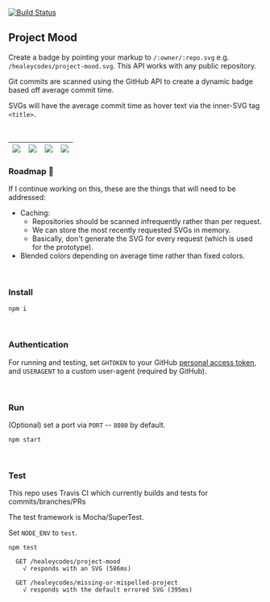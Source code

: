 [![Build Status](https://travis-ci.org/healeycodes/project-mood.svg?branch=master)](https://travis-ci.org/healeycodes/project-mood)

## Project Mood

Create a badge by pointing your markup to `/:owner/:repo.svg` e.g. `/healeycodes/project-mood.svg`. This API works with any public repository.

Git commits are scanned using the GitHub API to create a dynamic badge based off average commit time.

SVGs will have the average commit time as hover text via the inner-SVG tag `<title>`.

<br>

| ![](https://github.com/healeycodes/project-mood/blob/master/samples/project%20mood-morning.svg) | ![](https://github.com/healeycodes/project-mood/blob/master/samples/project%20mood-day-time.svg) | ![](https://github.com/healeycodes/project-mood/blob/master/samples/project%20mood-twilight.svg) | ![](https://github.com/healeycodes/project-mood/blob/master/samples/project%20mood-night-time.svg)
| - | - | - | -




### Roadmap 🚗

If I continue working on this, these are the things that will need to be addressed:

- Caching:
  - Repositories should be scanned infrequently rather than per request.
  - We can store the most recently requested SVGs in memory.
  - Basically, don't generate the SVG for every request (which is used for the prototype).
- Blended colors depending on average time rather than fixed colors.

<br>

### Install

`npm i`

<br>

### Authentication

For running and testing, set `GHTOKEN` to your GitHub [personal access token](https://github.com/settings/tokens), and `USERAGENT` to a custom user-agent (required by GitHub).

<br>

### Run

(Optional) set a port via `PORT` -- `8080` by default.

`npm start`

<br>

### Test

This repo uses Travis CI which currently builds and tests for commits/branches/PRs

The test framework is Mocha/SuperTest.

Set `NODE_ENV` to `test`.

`npm test`

```
  GET /healeycodes/project-mood
    √ responds with an SVG (586ms)

  GET /healeycodes/missing-or-mispelled-project
    √ responds with the default errored SVG (395ms)
```
